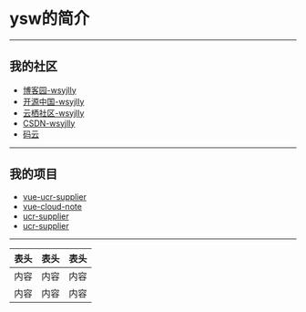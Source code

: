 # ysw的简介
---------
## 我的社区
- [博客园-wsyjlly](https://www.cnblogs.com/wsyjlly "wsyjlly")
- [开源中国-wsyjlly](https://my.oschina.net/wsyjlly "wsyjlly")
- [云栖社区-wsyjlly](https://yq.aliyun.com/u/wsyjlly "wsyjlly")
- [CSDN-wsyjlly](https://blog.csdn.net/qq_39743981 "wsyjlly")
- [码云](https://gitee.com/wsyjlly "wsyjlly")
---------
## 我的项目
- [vue-ucr-supplier](wsyjlly.github.io/ucr_supplier/login.html)
- [vue-cloud-note](wsyjlly.github.io/vue-cloud-note/dist/index.html)
- [ucr-supplier](wsyjlly.github.io/ucr_supplier/index.html)
- [ucr-supplier](wsyjlly.github.io/ucr_supplier/index.html)

---------

表头|表头|表头
---|:--:|---:
内容|内容|内容
内容|内容|内容
